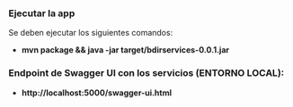 ### Ejecutar la app
Se deben ejecutar los siguientes comandos:

* **mvn package &amp;&amp; java -jar target/bdirservices-0.0.1.jar**

### Endpoint de Swagger UI con los servicios (**ENTORNO LOCAL**): 

* **http://localhost:5000/swagger-ui.html**
